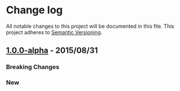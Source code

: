 # Change log

All notable changes to this project will be documented in this file.
This project adheres to [Semantic Versioning](http://semver.org/).

## [1.0.0-alpha]() - 2015/08/31

### Breaking Changes

### New

